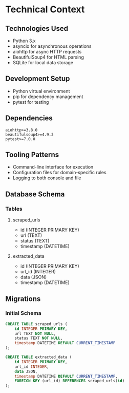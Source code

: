 # Technical Context

## Technologies Used
- Python 3.x
- asyncio for asynchronous operations
- aiohttp for async HTTP requests
- BeautifulSoup4 for HTML parsing
- SQLite for local data storage

## Development Setup
- Python virtual environment
- pip for dependency management
- pytest for testing

## Dependencies
```
aiohttp>=3.8.0
beautifulsoup4>=4.9.3
pytest>=7.0.0
```

## Tooling Patterns
- Command-line interface for execution
- Configuration files for domain-specific rules
- Logging to both console and file

## Database Schema
### Tables
1. scraped_urls
   - id (INTEGER PRIMARY KEY)
   - url (TEXT)
   - status (TEXT)
   - timestamp (DATETIME)

2. extracted_data
   - id (INTEGER PRIMARY KEY)
   - url_id (INTEGER)
   - data (JSON)
   - timestamp (DATETIME)

## Migrations
### Initial Schema
```sql
CREATE TABLE scraped_urls (
    id INTEGER PRIMARY KEY,
    url TEXT NOT NULL,
    status TEXT NOT NULL,
    timestamp DATETIME DEFAULT CURRENT_TIMESTAMP
);

CREATE TABLE extracted_data (
    id INTEGER PRIMARY KEY,
    url_id INTEGER,
    data JSON,
    timestamp DATETIME DEFAULT CURRENT_TIMESTAMP,
    FOREIGN KEY (url_id) REFERENCES scraped_urls(id)
);
``` 